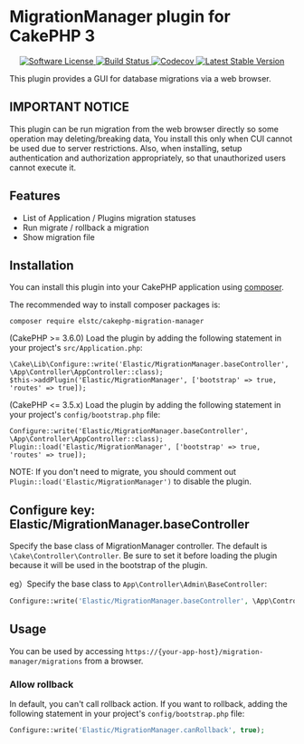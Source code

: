 # MigrationManager plugin for CakePHP 3

<p align="center">
    <a href="LICENSE.txt" target="_blank">
        <img alt="Software License" src="https://img.shields.io/badge/license-MIT-brightgreen.svg?style=flat-square">
    </a>
    <a href="https://github.com/elstc/cakephp-migration-manager/actions" target="_blank">
        <img alt="Build Status" src="https://img.shields.io/github/workflow/status/elstc/cakephp-migration-manager/ci?style=flat-square">
    </a>
    <a href="https://codecov.io/gh/elstc/cakephp-migration-manager" target="_blank">
        <img alt="Codecov" src="https://img.shields.io/codecov/c/github/elstc/cakephp-migration-manager.svg?style=flat-square">
    </a>
    <a href="https://packagist.org/packages/elstc/cakephp-migration-manager" target="_blank">
        <img alt="Latest Stable Version" src="https://img.shields.io/packagist/v/elstc/cakephp-migration-manager.svg?style=flat-square">
    </a>
</p>

This plugin provides a GUI for database migrations via a web browser.

## IMPORTANT NOTICE

This plugin can be run migration from the web browser directly
so some operation may deleting/breaking data,
You install this only when CUI cannot be used due to server restrictions.
Also, when installing, setup authentication and authorization appropriately,
so that unauthorized users cannot execute it.

## Features

- List of Application / Plugins migration statuses
- Run migrate / rollback a migration
- Show migration file

## Installation

You can install this plugin into your CakePHP application using [composer](http://getcomposer.org).

The recommended way to install composer packages is:

```
composer require elstc/cakephp-migration-manager
```

(CakePHP >= 3.6.0) Load the plugin by adding the following statement in your project's `src/Application.php`:

```
\Cake\Lib\Configure::write('Elastic/MigrationManager.baseController', \App\Controller\AppController::class);
$this->addPlugin('Elastic/MigrationManager', ['bootstrap' => true, 'routes' => true]);
```

(CakePHP <= 3.5.x) Load the plugin by adding the following statement in your project's `config/bootstrap.php` file:

```
Configure::write('Elastic/MigrationManager.baseController', \App\Controller\AppController::class);
Plugin::load('Elastic/MigrationManager', ['bootstrap' => true, 'routes' => true]);
```

NOTE: If you don't need to migrate, you should comment out `Plugin::load('Elastic/MigrationManager')` to disable the plugin.

## Configure key: Elastic/MigrationManager.baseController

Specify the base class of MigrationManager controller. The default is `\Cake\Controller\Controller`.
Be sure to set it before loading the plugin because it will be used in the bootstrap of the plugin.

eg）Specify the base class to `App\Controller\Admin\BaseController`:

```php
Configure::write('Elastic/MigrationManager.baseController', \App\Controller\Admin\BaseController::class);
```

## Usage

You can be used by accessing `https://{your-app-host}/migration-manager/migrations` from a browser.

### Allow rollback

In default, you can't call rollback action.
If you want to rollback, adding the following statement in your project's `config/bootstrap.php` file:

```php
Configure::write('Elastic/MigrationManager.canRollback', true);
```

